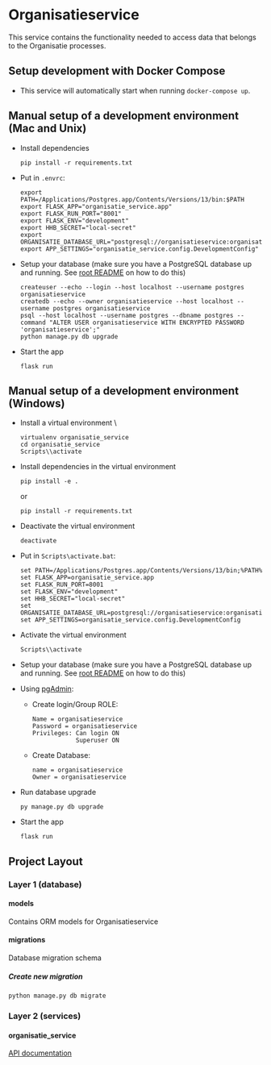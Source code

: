 # Organisatieservice
This service contains the functionality needed to access data that belongs to the Organisatie processes.

## Setup development with Docker Compose
- This service will automatically start when running `docker-compose up`.

## Manual setup of a development environment (Mac and Unix)
- Install dependencies
    ```shell
    pip install -r requirements.txt
    ```

- Put in `.envrc`:
    ```shell
    export PATH=/Applications/Postgres.app/Contents/Versions/13/bin:$PATH
    export FLASK_APP="organisatie_service.app"
    export FLASK_RUN_PORT="8001"
    export FLASK_ENV="development"
    export HHB_SECRET="local-secret"
    export ORGANISATIE_DATABASE_URL="postgresql://organisatieservice:organisatieservice@localhost/organisatieservice"
    export APP_SETTINGS="organisatie_service.config.DevelopmentConfig"
    ```

- Setup your database (make sure you have a PostgreSQL database up and running. See [root README](../../README.md) on how to do this)
    ```shell
    createuser --echo --login --host localhost --username postgres organisatieservice
    createdb --echo --owner organisatieservice --host localhost --username postgres organisatieservice
    psql --host localhost --username postgres --dbname postgres --command "ALTER USER organisatieservice WITH ENCRYPTED PASSWORD 'organisatieservice';"
    python manage.py db upgrade
    ```

- Start the app
    ```shell script
    flask run
    ```

## Manual setup of a development environment (Windows)
- Install a virtual environment \
    ```shell
    virtualenv organisatie_service
    cd organisatie_service
    Scripts\\activate
    ```

- Install dependencies in the virtual environment
    ```shell
    pip install -e .
    ```
    or
    ```shell
    pip install -r requirements.txt
    ```

- Deactivate the virtual environment
    ```shell
    deactivate
    ```

- Put in `Scripts\activate.bat`:
    ```shell
    set PATH=/Applications/Postgres.app/Contents/Versions/13/bin;%PATH%
    set FLASK_APP=organisatie_service.app
    set FLASK_RUN_PORT=8001
    set FLASK_ENV="development"
    set HHB_SECRET="local-secret"
    set ORGANISATIE_DATABASE_URL=postgresql://organisatieservice:organisatieservice@localhost/organisatieservice
    set APP_SETTINGS=organisatie_service.config.DevelopmentConfig
    ```

- Activate the virtual environment
    ```shell
    Scripts\\activate
    ```

- Setup your database (make sure you have a PostgreSQL database up and running. See [root README](../../README.md) on how to do this)

- Using [pgAdmin](https://www.pgadmin.org/):
  - Create login/Group ROLE:
    ```text
    Name = organisatieservice
    Password = organisatieservice
    Privileges: Can login ON
                Superuser ON
    ```
  - Create Database:
    ```text  
    name = organisatieservice
    Owner = organisatieservice
    ```

- Run database upgrade
    ```shell
    py manage.py db upgrade
    ```

- Start the app
    ```shell script
    flask run
    ```

## Project Layout

### Layer 1 (database)

#### models
Contains ORM models for Organisatieservice

#### migrations
Database migration schema

##### Create new migration
```shell script
python manage.py db migrate
```


### Layer 2 (services)

#### organisatie_service
[API documentation](docs/openapi.yaml)